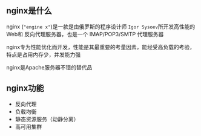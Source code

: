 ## nginx是什么

nginx (`"engine x"`)是一款是由俄罗斯的程序设计师 `Igor Sysoev`所开发高性能的 Web和 反向代理服务器，也是一个 IMAP/POP3/SMTP 代理服务器

nginx专为性能优化而开发，性能是其最重要的考量因素，能经受高负载的考验，特点是占用内存少，并发能力强

nginx是Apache服务器不错的替代品



## nginx功能

* 反向代理
* 负载均衡
* 静态资源服务（动静分离）
* 高可用集群